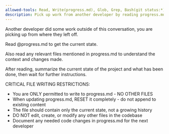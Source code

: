 ```yaml
---
allowed-tools: Read, Write(progress.md), Glob, Grep, Bash(git status:*), Bash(git diff:*), Bash(git log:*), Bash(git branch:*), Task
description: Pick up work from another developer by reading progress.md and understanding the current state
---
```


Another developer did some work outside of this conversation, you are picking up from where they left off.

Read @progress.md to get the current state.

Also read any relevant files mentioned in progress.md to understand the context and changes made.

After reading, summarize the current state of the project and what has been done, then wait for further instructions.

CRITICAL FILE WRITING RESTRICTIONS:
- You are ONLY permitted to write to progress.md - NO OTHER FILES
- When updating progress.md, RESET it completely - do not append to existing content
- The file should contain only the current state, not a growing history
- DO NOT edit, create, or modify any other files in the codebase
- Document any needed code changes in progress.md for the next developer

